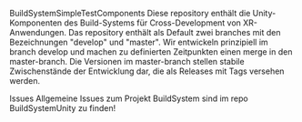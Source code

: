 BuildSystemSimpleTestComponents
Diese repository enthält die Unity-Komponenten des Build-Systems für Cross-Development von XR-Anwendungen. Das repository enthält als Default zwei branches mit den Bezeichnungen "develop" und "master". Wir entwickeln prinzipiell im branch develop und machen zu definierten Zeitpunkten einen merge in den master-branch. Die Versionen im master-branch stellen stabile Zwischenstände der Entwicklung dar, die als Releases mit Tags versehen werden.

Issues
Allgemeine Issues zum Projekt BuildSystem sind im repo BuildSystemUnity zu finden!

